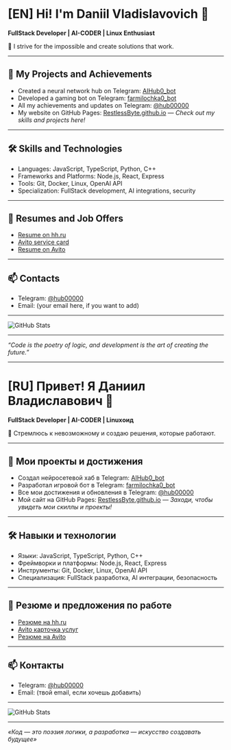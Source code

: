 # [EN] Hi! I'm Daniil Vladislavovich 👋

**FullStack Developer | AI-CODER | Linux Enthusiast**

🚀 I strive for the impossible and create solutions that work.

---

## 🔭 My Projects and Achievements

- Created a neural network hub on Telegram: [AIHub0_bot](https://t.me/AIHub0_bot)  
- Developed a gaming bot on Telegram: [farmilochka0_bot](https://t.me/farmilochka0_bot)  
- All my achievements and updates on Telegram: [@hub00000](https://t.me/hub00000)  
- My website on GitHub Pages: [RestlessByte.github.io](https://RestlessByte.github.io) — *Check out my skills and projects here!*

---

## 🛠 Skills and Technologies

- Languages: JavaScript, TypeScript, Python, C++  
- Frameworks and Platforms: Node.js, React, Express  
- Tools: Git, Docker, Linux, OpenAI API  
- Specialization: FullStack development, AI integrations, security

---

## 📄 Resumes and Job Offers

- [Resume on hh.ru](https://hh.ru/resume/7aee394dff0e982c5b0039ed1f666a5a524544)  
- [Avito service card](https://www.avito.ru/meleuz/predlozheniya_uslug/ustanovka_windows_linux_razrabtka_pod_klyuch_3565647194)  
- [Resume on Avito](https://www.avito.ru/meleuz/rezume/programmist_programmer_3981233373)  

---

## 📫 Contacts

- Telegram: [@hub00000](https://t.me/hub00000)  
- Email: (your email here, if you want to add)

---

![GitHub Stats](https://github-readme-stats.vercel.app/api?username=RestlessByte&show_icons=true&theme=dark)

---

*“Code is the poetry of logic, and development is the art of creating the future.”*

---

# [RU] Привет! Я Даниил Владиславович 👋

**FullStack Developer | AI-CODER | Linuxоид**

🚀 Стремлюсь к невозможному и создаю решения, которые работают.

---

## 🔭 Мои проекты и достижения

- Создал нейросетевой хаб в Telegram: [AIHub0_bot](https://t.me/AIHub0_bot)  
- Разработал игровой бот в Telegram: [farmilochka0_bot](https://t.me/farmilochka0_bot)  
- Все мои достижения и обновления в Telegram: [@hub00000](https://t.me/hub00000)  
- Мой сайт на GitHub Pages: [RestlessByte.github.io](https://RestlessByte.github.io) — *Заходи, чтобы увидеть мои скиллы и проекты!*

---

## 🛠 Навыки и технологии

- Языки: JavaScript, TypeScript, Python, C++  
- Фреймворки и платформы: Node.js, React, Express  
- Инструменты: Git, Docker, Linux, OpenAI API  
- Специализация: FullStack разработка, AI интеграции, безопасность

---

## 📄 Резюме и предложения по работе

- [Резюме на hh.ru](https://hh.ru/resume/7aee394dff0e982c5b0039ed1f666a5a524544)  
- [Avito карточка услуг](https://www.avito.ru/meleuz/predlozheniya_uslug/ustanovka_windows_linux_razrabtka_pod_klyuch_3565647194)  
- [Резюме на Avito](https://www.avito.ru/meleuz/rezume/programmist_programmer_3981233373)  

---

## 📫 Контакты

- Telegram: [@hub00000](https://t.me/hub00000)  
- Email: (твой email, если хочешь добавить)

---

![GitHub Stats](https://github-readme-stats.vercel.app/api?username=RestlessByte&show_icons=true&theme=dark)

---

*«Код — это поэзия логики, а разработка — искусство создавать будущее»*
